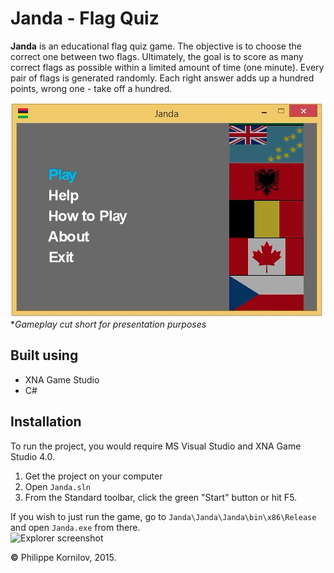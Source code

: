 # Janda - Flag Quiz

**Janda** is an educational flag quiz game. The objective is to choose the correct one between two flags. Ultimately, the goal is to score as many correct flags as possible within a limited amount of time (one minute). Every pair of flags is generated randomly. Each right answer adds up a hundred points, wrong one - take off a hundred.

![Preview](Janda/JandaContent/images/janda_preview.gif?raw=true)
<br>**Gameplay cut short for presentation purposes*

Built using
-----------
* XNA Game Studio
* C#

Installation
------------
To run the project, you would require MS Visual Studio and XNA Game Studio 4.0.
 1. Get the project on your computer
 2. Open `Janda.sln`
 3. From the Standard toolbar, click the green "Start" button or hit F5.

If you wish to just run the game, go to `Janda\Janda\Janda\bin\x86\Release` and open `Janda.exe` from there.<br>
![Explorer screenshot](http://i.imgur.com/4mywCq1.png?raw=true)

**&copy;** Philippe Kornilov, 2015.
